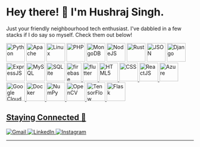 # Hey there! 🎉 I'm Hushraj Singh.

Just your friendly neighbourhood tech enthusiast. I've dabbled in a few stacks if I do say so myself. Check them out below! 

<div align="center">

  <p align="left">
  <img src="https://www.vectorlogo.zone/logos/python/python-icon.svg" alt="Python"  height="50"/>
  <img src="https://www.vectorlogo.zone/logos/apache/apache-icon.svg" alt="Apache"  height="50"/>
  <img src="https://www.vectorlogo.zone/logos/linux/linux-icon.svg" alt="Linux"  height="50"/>
  <img src="https://www.vectorlogo.zone/logos/php/php-icon.svg" alt="PHP"  height="50"/>
  <img src="https://www.vectorlogo.zone/logos/mongodb/mongodb-icon.svg" alt="MongoDB"  height="50"/>
  <img src="https://www.vectorlogo.zone/logos/nodejs/nodejs-icon.svg" alt="NodeJS"  height="50"/>
  <img src="https://www.vectorlogo.zone/logos/rust-lang/rust-lang-icon.svg" alt="Rust"  height="50"/>
  <img src="https://www.vectorlogo.zone/logos/json/json-icon.svg" alt="JSON"  height="50"/>
  <img src="https://www.vectorlogo.zone/logos/djangoproject/djangoproject-icon.svg" alt="Django"  height="50"/>
  <img src="https://www.vectorlogo.zone/logos/expressjs/expressjs-icon.svg" alt="ExpressJS"  height="50"/>
  <img src="https://www.vectorlogo.zone/logos/mysql/mysql-icon.svg" alt="MySQL"  height="50"/>
  <img src="https://www.vectorlogo.zone/logos/sqlite/sqlite-icon.svg" alt="SQLite"  height="50"/>
  <a href="https://firebase.google.com/" target="_blank" rel="noreferrer"> <img src="https://www.vectorlogo.zone/logos/firebase/firebase-icon.svg" alt="firebase" width="40"  height="50"/> </a> 
  <a href="https://flutter.dev" target="_blank" rel="noreferrer"> <img src="https://www.vectorlogo.zone/logos/flutterio/flutterio-icon.svg" alt="flutter" width="40"  height="50"/>

  <img src="https://www.vectorlogo.zone/logos/w3_html5/w3_html5-icon.svg" alt="HTML5"  height="50"/>
  <img src="https://www.vectorlogo.zone/logos/w3_css/w3_css-icon.svg" alt="CSS"  height="50"/>
  <img src="https://www.vectorlogo.zone/logos/reactjs/reactjs-icon.svg" alt="ReactJS"  height="50"/>

  <img src="https://www.vectorlogo.zone/logos/microsoft_azure/microsoft_azure-icon.svg" alt="Azure"  height="50"/>
  <img src="https://www.vectorlogo.zone/logos/google_cloud/google_cloud-icon.svg" alt="Google Cloud"  height="50"/>
  <img src="https://www.vectorlogo.zone/logos/docker/docker-icon.svg" alt="Docker"  height="50"/>

  <img src="https://www.vectorlogo.zone/logos/numpy/numpy-icon.svg" alt="NumPy"  height="50"/>
  <img src="https://www.vectorlogo.zone/logos/opencv/opencv-icon.svg" alt="OpenCV"  height="50"/>
  <img src="https://www.vectorlogo.zone/logos/tensorflow/tensorflow-icon.svg" alt="TensorFlow"  height="50"/>
  <img src="https://www.vectorlogo.zone/logos/pocoo_flask/pocoo_flask-icon.svg" alt="Flask"  height="50"/>

  

  </p>

</div>

## Staying Connected 🚀
<a href="mailto:hsingh2_be22@thapar.edu" target="_blank">
  <img src="https://img.shields.io/badge/-Gmail-red?style=for-the-badge&logo=gmail&logoColor=white" alt="Gmail">
</a>

<a href="https://www.linkedin.com/in/hushraj/" target="_blank">
  <img src="https://img.shields.io/badge/-LinkedIn-blue?style=for-the-badge&logo=linkedin&logoColor=white" alt="LinkedIn">
</a>

<a href="https://www.instagram.com/hushrajsingh/" target="_blank">
  <img src="https://img.shields.io/badge/-Instagram-purple?style=for-the-badge&logo=instagram&logoColor=white" alt="Instagram">
</a>


---

